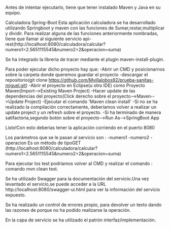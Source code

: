 Antes de intentar ejecutarlo, tiene que tener instalado Maven y Java en su equipo.

Calculadora Spring-Boot
Esta aplicación calculadora se ha desarrollado utilizando Springboot y maven con las funciones de Sumar,restar,multiplicar y dividir.
Para realizar alguna de las funciones anteriormente nombradas, tiene que llamar al siguiente servicio api-rest(http://localhost:8080/calculadora/calcular?numero1=2.5651115545&numero2=2&operacion=suma)


Se ha integrado la libreria de tracer mediante el plugin maven-install-plugin.

Para poder ejecutar dicho proyecto hay que:
-Abrir un CMD y posicionarnos sobre la carpeta donde queremos guardar el proyecto
-descargar el repositorio(git clone https://github.com/Mvillalobos92/prueba-sanitas-miguel.git)
-Abrir el proyecto en Eclipse(u otro IDE) como Proyecto Maven(Import-->Existing Maven Project)
-Hacer update de las dependencias del proyecto(Click derecho sobre el proyecto-->Maven-->Update Project)
-Ejecutar el comando 'Maven  clean install'
-Si no se ha realizado la compilación correctamente, deberíamos volver a realizar un update project y un refresh sobre el proyecto.
-Si ha terminado de manera satifactoria,segundo botón sobre el proyecto-->Run As-->SpringBoot App

Listo!Con esto deberias tener la aplicación corriendo en el puerto 8080



Los parámetros que se le pasan al servicio son :
-numero1
-numero2
-operacion
Es un método de tipoGET (http://localhost:8080/calculadora/calcular?numero1=2.5651115545&numero2=2&operacion=suma) 

Para ejecutar los test podríamos volver al CMD y realizar el comando : comando mvn clean test.

Se ha utilizado Swagger para la documentación del servicio.Una vez levantado el servicio,se puede acceder a la URL http://localhost:8080/swagger-ui.html para ver la información del servicio expuesto.

Se ha realizado un control de errores propio, para devolver un texto dando las razones de porque no ha podido realizarse la operación.

En la capa de servicio se ha utilizado el patrón interfaz/implementación.


